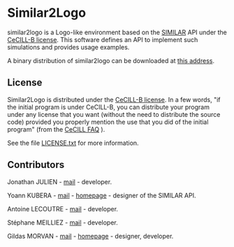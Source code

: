 # Similar2Logo

similar2logo is a Logo-like environment based on the [SIMILAR](http://www.lgi2a.univ-artois.fr/~morvan/similar.html) API under the [CeCILL-B license](http://cecill.info). 
This software defines an API to implement such simulations and provides usage examples.

A binary distribution of similar2logo can be downloaded at [this address](http://www.lgi2a.univ-artois.fr/~morvan/similar.html).

## License

Similar2Logo is distributed under the [CeCILL-B license](http://cecill.info). In a few words, "if the initial program is under CeCILL-B, you can distribute your program under any license that you want (without the need to distribute the source code) provided you properly mention the use that you did of the initial program" (from the [CeCILL FAQ](http://www.cecill.info/faq.en.html#differences) ).

See the file  [LICENSE.txt](https://forge.univ-artois.fr/gildas.morvan/similar2logo/blob/master/LICENSE.txt) for more information. 

## Contributors

Jonathan JULIEN - [mail](mailto:julienjnthn@gmail.com) - developer.

Yoann KUBERA - [mail](mailto:yoann.kubera@gmail.com) - [homepage](http://yoannkubera.net/) - designer of the SIMILAR API.

Antoine LECOUTRE - [mail](mailto:Antoine-Lecoutre@outlook.com) - developer.

Stéphane MEILLIEZ - [mail](mailto:stephane.meilliez@gmail.com) - developer.

Gildas MORVAN - [mail](mailto:gildas.morvan@univ-artois.fr) - [homepage](http://www.lgi2a.univ-artois.fr/~morvan/) - designer, developer.

